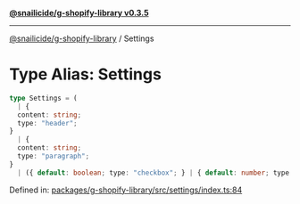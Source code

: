 [**@snailicide/g-shopify-library v0.3.5**](../README.md)

---

[@snailicide/g-shopify-library](../README.md) / Settings

# Type Alias: Settings

```ts
type Settings = (
  | {
  content: string;
  type: "header";
}
  | {
  content: string;
  type: "paragraph";
}
  | ({ default: boolean; type: "checkbox"; } | { default: number; type: "number"; placeholder?: string | undefined; } | { default: string | number; options: { value: string; label: string; }[]; type: "radio"; } | ... 20 more ... | { ...; }) & { ...; })[];
```

Defined in:
[packages/g-shopify-library/src/settings/index.ts:84](https://github.com/gbtunney/snailicide-monorepo/blob/master/packages/g-shopify-library/src/settings/index.ts#L84)
